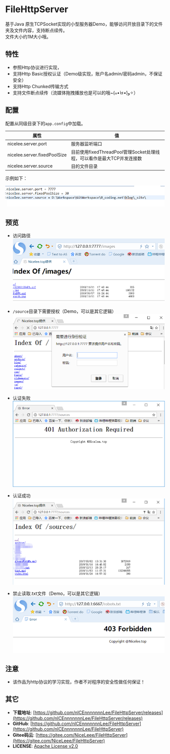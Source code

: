﻿# FileHttpServer
基于Java 原生TCPSocket实现的小型服务器Demo，能够访问开放目录下的文件夹及文件内容，支持断点续传。   
文件大小约1M大小哦。

## 特性
* 参照Http协议进行实现，
* 支持Http Basic授权认证（Demo级实现，账户名admin/密码admin，不保证安全）
* 支持Http Chunked传输方式
* 支持文件断点续传（流媒体拖拽播放也是可以的哦~(๑•̀ㅂ•́)و✧）

## 配置
配置从同级目录下的```app.config```中加载。

| 属性  | 值 |
| ------------- | ------------- |
| nicelee.server.port  | 服务器监听端口  |
| nicelee.server.fixedPoolSize  |目前使用fixedThreadPool管理Socket处理线程，可以看作是最大TCP并发连接数  |
| nicelee.server.source  | 目的文件目录 |


示例如下：  

![](https://raw.githubusercontent.com/nICEnnnnnnnLee/FileHttpServer/master/source/config.png)  

## 预览
* 访问路径  
![](https://raw.githubusercontent.com/nICEnnnnnnnLee/FileHttpServer/master/source/preview.png)  

* ```/source```目录下需要授权（Demo，可以是其它逻辑）  
![](https://raw.githubusercontent.com/nICEnnnnnnnLee/FileHttpServer/master/source/preview-auth.png)  

* 认证失败  
![](https://raw.githubusercontent.com/nICEnnnnnnnLee/FileHttpServer/master/source/preview-401.png)  

* 认证成功  
![](https://raw.githubusercontent.com/nICEnnnnnnnLee/FileHttpServer/master/source/preview-auth_ok.png)  

* 禁止读取.txt文件（Demo，可以是其它逻辑）  
![](https://raw.githubusercontent.com/nICEnnnnnnnLee/FileHttpServer/master/source/preview-403.png)  

## 注意  
* 该作品为http协议的学习实现，作者不对程序的安全性做任何保证！  

## 其它  
* **下载地址**: [https://github.com/nICEnnnnnnnLee/FileHttpServer/releases](https://github.com/nICEnnnnnnnLee/FileHttpServer/releases)
* **GitHub**: [https://github.com/nICEnnnnnnnLee/FileHttpServer](https://github.com/nICEnnnnnnnLee/FileHttpServer)  
* **Gitee码云**: [https://gitee.com/NiceLeee/FileHttpServer](https://gitee.com/NiceLeee/FileHttpServer)  
* **LICENSE**: [Apache License v2.0](https://www.apache.org/licenses/LICENSE-2.0.html)




